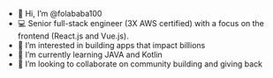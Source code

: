 - 👋 Hi, I’m @folababa100
- 💻 Senior full-stack engineer (3X AWS certified) with a focus on the frontend (React.js and Vue.js).
- 👀 I’m interested in building apps that impact billions
- 🌱 I’m currently learning JAVA and Kotlin
- 💞️ I’m looking to collaborate on community building and giving back
